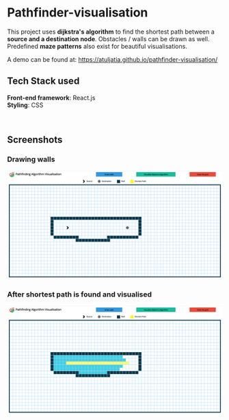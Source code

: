 # Pathfinder-visualisation

This project uses **dijkstra's algorithm** to find the shortest path between a **source and a destination node**. Obstacles / walls can be drawn as well. Predefined **maze patterns** also exist for beautiful visualisations.

A demo can be found at: https://atuljatia.github.io/pathfinder-visualisation/

## Tech Stack used

**Front-end framework**: React.js
<br>
**Styling**: CSS

<br>

## Screenshots

<h3> Drawing walls</h3>

![Image of project](https://raw.githubusercontent.com/AtulJatia/pathfinder-visualisation/master/sample1.PNG)


<h3> After shortest path is found and visualised </h3>

![Image of project](https://raw.githubusercontent.com/AtulJatia/pathfinder-visualisation/master/sample2.PNG)
